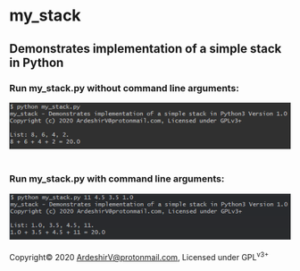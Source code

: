 # my_stack
<h2>Demonstrates implementation of a simple stack in Python</h2>
<h3>Run my_stack.py without command line arguments:</h3>
<img alt="Run my_stack.py" src="https://raw.githubusercontent.com/ArdeshirV/my_stack/master/img/my_stack_without_cmdl_arguments.png">
</br></br>
<h3>Run my_stack.py with command line arguments:</h3>
<img alt="Run my_stack.py" src="https://raw.githubusercontent.com/ArdeshirV/my_stack/master/img/my_stack_with_cmdl_argument2.png">
</br></br>
<p style="margin: auto;">
  Copyright&copy; 2020 <a href="mailto:ardeshirv@protonmail.com" alt="email">ArdeshirV@protonmail.com</a>, Licensed under GPL<sup>v3+</sup>
<p/>
